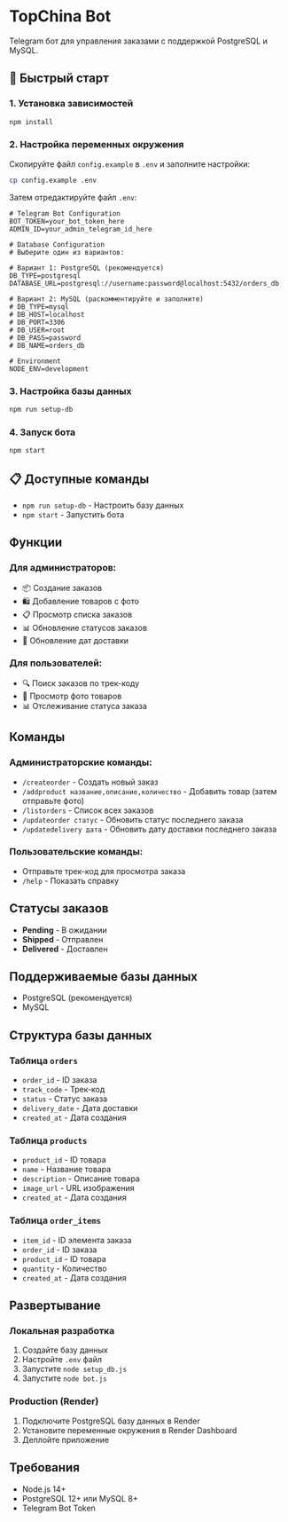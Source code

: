 # TopChina Bot

Telegram бот для управления заказами с поддержкой PostgreSQL и MySQL.

## 🚀 Быстрый старт

### 1. Установка зависимостей

```bash
npm install
```

### 2. Настройка переменных окружения

Скопируйте файл `config.example` в `.env` и заполните настройки:

```bash
cp config.example .env
```

Затем отредактируйте файл `.env`:

```env
# Telegram Bot Configuration
BOT_TOKEN=your_bot_token_here
ADMIN_ID=your_admin_telegram_id_here

# Database Configuration
# Выберите один из вариантов:

# Вариант 1: PostgreSQL (рекомендуется)
DB_TYPE=postgresql
DATABASE_URL=postgresql://username:password@localhost:5432/orders_db

# Вариант 2: MySQL (раскомментируйте и заполните)
# DB_TYPE=mysql
# DB_HOST=localhost
# DB_PORT=3306
# DB_USER=root
# DB_PASS=password
# DB_NAME=orders_db

# Environment
NODE_ENV=development
```

### 3. Настройка базы данных

```bash
npm run setup-db
```

### 4. Запуск бота

```bash
npm start
```

## 📋 Доступные команды

- `npm run setup-db` - Настроить базу данных
- `npm start` - Запустить бота

## Функции

### Для администраторов:

- 📦 Создание заказов
- 🛍️ Добавление товаров с фото
- 📋 Просмотр списка заказов
- 📊 Обновление статусов заказов
- 📅 Обновление дат доставки

### Для пользователей:

- 🔍 Поиск заказов по трек-коду
- 📸 Просмотр фото товаров
- 📊 Отслеживание статуса заказа

## Команды

### Администраторские команды:

- `/createorder` - Создать новый заказ
- `/addproduct название,описание,количество` - Добавить товар (затем отправьте фото)
- `/listorders` - Список всех заказов
- `/updateorder статус` - Обновить статус последнего заказа
- `/updatedelivery дата` - Обновить дату доставки последнего заказа

### Пользовательские команды:

- Отправьте трек-код для просмотра заказа
- `/help` - Показать справку

## Статусы заказов

- **Pending** - В ожидании
- **Shipped** - Отправлен
- **Delivered** - Доставлен

## Поддерживаемые базы данных

- PostgreSQL (рекомендуется)
- MySQL

## Структура базы данных

### Таблица `orders`

- `order_id` - ID заказа
- `track_code` - Трек-код
- `status` - Статус заказа
- `delivery_date` - Дата доставки
- `created_at` - Дата создания

### Таблица `products`

- `product_id` - ID товара
- `name` - Название товара
- `description` - Описание товара
- `image_url` - URL изображения
- `created_at` - Дата создания

### Таблица `order_items`

- `item_id` - ID элемента заказа
- `order_id` - ID заказа
- `product_id` - ID товара
- `quantity` - Количество
- `created_at` - Дата создания

## Развертывание

### Локальная разработка

1. Создайте базу данных
2. Настройте `.env` файл
3. Запустите `node setup_db.js`
4. Запустите `node bot.js`

### Production (Render)

1. Подключите PostgreSQL базу данных в Render
2. Установите переменные окружения в Render Dashboard
3. Деплойте приложение

## Требования

- Node.js 14+
- PostgreSQL 12+ или MySQL 8+
- Telegram Bot Token
